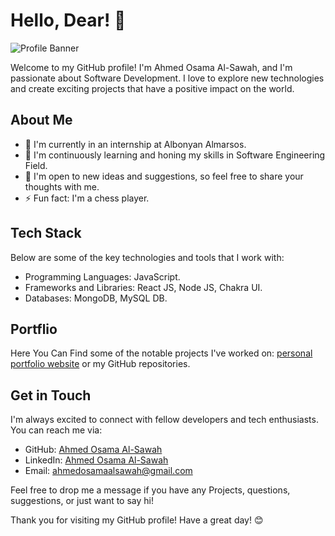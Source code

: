 # Hello, Dear! 👋

![Profile Banner](https://scontent.fmct2-3.fna.fbcdn.net/v/t39.30808-6/327365098_1528402691004279_6888370117560072113_n.jpg?_nc_cat=105&ccb=1-7&_nc_sid=09cbfe&_nc_ohc=i55o_jvaofcAX-03bcC&_nc_ht=scontent.fmct2-3.fna&oh=00_AfDJhDS9TWqXdRywo-oOecKsXd2_sbZM-lF-2ZqSEpC7rQ&oe=64C29672)

Welcome to my GitHub profile! I'm Ahmed Osama Al-Sawah, and I'm passionate about Software Development. I love to explore new technologies and create exciting projects that have a positive impact on the world.

## About Me

- 🔭 I'm currently in an internship at Albonyan Almarsos.
- 🌱 I'm continuously learning and honing my skills in Software Engineering Field.
- 🤔 I'm open to new ideas and suggestions, so feel free to share your thoughts with me.
- ⚡ Fun fact: I'm a chess player.

## Tech Stack

Below are some of the key technologies and tools that I work with:

- Programming Languages: JavaScript.
- Frameworks and Libraries: React JS, Node JS, Chakra UI.
- Databases: MongoDB, MySQL DB.

## Portflio 

Here You Can Find some of the notable projects I've worked on:
[personal portfolio website](https://portfolio-webpage-opal.vercel.app/) or my GitHub repositories.

## Get in Touch

I'm always excited to connect with fellow developers and tech enthusiasts. You can reach me via:

- GitHub: [Ahmed Osama Al-Sawah](https://github.com/ahmedosamasawah)
- LinkedIn: [Ahmed Osama Al-Sawah](https://www.linkedin.com/in/ahmedossamasawah/)
- Email: [ahmedosamaalsawah@gmail.com](mailto:ahmedosamaalsawah@gmail.com)

Feel free to drop me a message if you have any Projects, questions, suggestions, or just want to say hi!

Thank you for visiting my GitHub profile! Have a great day! 😊
